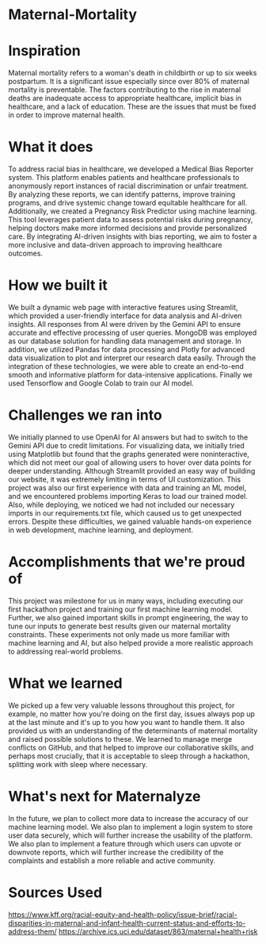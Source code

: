 # Maternal-Mortality
# Inspiration
Maternal mortality refers to a woman's death in childbirth or up to six weeks postpartum. It is a significant issue especially since over 80% of maternal mortality is preventable. The factors contributing to the rise in maternal deaths are inadequate access to appropriate healthcare, implicit bias in healthcare, and a lack of education. These are the issues that must be fixed in order to improve maternal health.

# What it does
To address racial bias in healthcare, we developed a Medical Bias Reporter system. This platform enables patients and healthcare professionals to anonymously report instances of racial discrimination or unfair treatment. By analyzing these reports, we can identify patterns, improve training programs, and drive systemic change toward equitable healthcare for all. Additionally, we created a Pregnancy Risk Predictor using machine learning. This tool leverages patient data to assess potential risks during pregnancy, helping doctors make more informed decisions and provide personalized care. By integrating AI-driven insights with bias reporting, we aim to foster a more inclusive and data-driven approach to improving healthcare outcomes.

# How we built it
We built a dynamic web page with interactive features using Streamlit, which provided a user-friendly interface for data analysis and AI-driven insights. All responses from AI were driven by the Gemini API to ensure accurate and effective processing of user queries. MongoDB was employed as our database solution for handling data management and storage. In addition, we utilized Pandas for data processing and Plotly for advanced data visualization to plot and interpret our research data easily. Through the integration of these technologies, we were able to create an end-to-end smooth and informative platform for data-intensive applications. Finally we used Tensorflow and Google Colab to train our AI model.

# Challenges we ran into
We initially planned to use OpenAI for AI answers but had to switch to the Gemini API due to credit limitations. For visualizing data, we initially tried using Matplotlib but found that the graphs generated were noninteractive, which did not meet our goal of allowing users to hover over data points for deeper understanding. Although Streamlit provided an easy way of building our website, it was extremely limiting in terms of UI customization. This project was also our first experience with data and training an ML model, and we encountered problems importing Keras to load our trained model. Also, while deploying, we noticed we had not included our necessary imports in our requirements.txt file, which caused us to get unexpected errors. Despite these difficulties, we gained valuable hands-on experience in web development, machine learning, and deployment.

# Accomplishments that we're proud of
This project was milestone for us in many ways, including executing our first hackathon project and training our first machine learning model. Further, we also gained important skills in prompt engineering, the way to tune our inputs to generate best results given our maternal mortality constraints. These experiments not only made us more familiar with machine learning and AI, but also helped provide a more realistic approach to addressing real-world problems.

# What we learned
We picked up a few very valuable lessons throughout this project, for example, no matter how you're doing on the first day, issues always pop up at the last minute and it's up to you how you want to handle them. It also provided us with an understanding of the determinants of maternal mortality and raised possible solutions to these. We learned to manage merge conflicts on GitHub, and that helped to improve our collaborative skills, and perhaps most crucially, that it is acceptable to sleep through a hackathon, splitting work with sleep where necessary.

# What's next for Maternalyze
In the future, we plan to collect more data to increase the accuracy of our machine learning model. We also plan to implement a login system to store user data securely, which will further increase the usability of the platform. We also plan to implement a feature through which users can upvote or downvote reports, which will further increase the credibility of the complaints and establish a more reliable and active community.

# Sources Used
https://www.kff.org/racial-equity-and-health-policy/issue-brief/racial-disparities-in-maternal-and-infant-health-current-status-and-efforts-to-address-them/ https://archive.ics.uci.edu/dataset/863/maternal+health+risk

